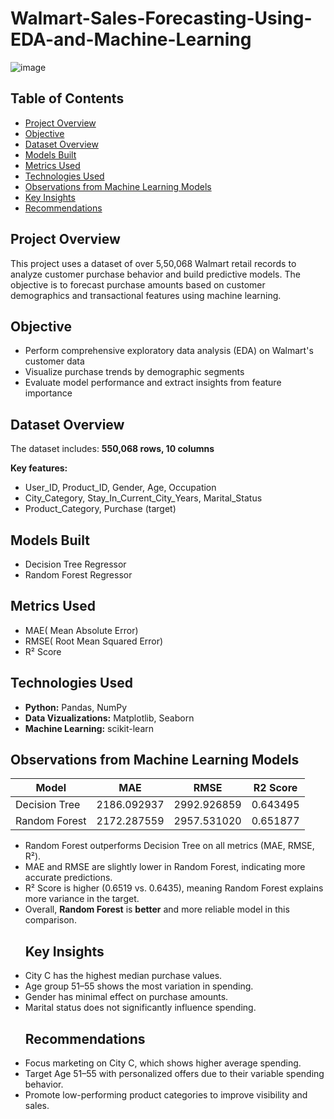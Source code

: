 # Walmart-Sales-Forecasting-Using-EDA-and-Machine-Learning
![image](https://github.com/user-attachments/assets/269b7515-4bcd-4aa2-a766-d24c7942b09e)
## Table of Contents
- [Project Overview](#project-overview)
- [Objective](#objective)
- [Dataset Overview](#dataset-overview)
- [Models Built](#models-built)
- [Metrics Used](#metrics-used)
- [Technologies Used](#technologies-used)
- [Observations from Machine Learning Models](#observations-from-machine-learning-models)
- [Key Insights](key-insights)
- [Recommendations](Recommendations)
## Project Overview
This project uses a dataset of over 5,50,068 Walmart retail records to analyze customer purchase behavior and build predictive models. The objective is to forecast purchase amounts based on customer demographics and transactional features using machine learning.
## Objective
* Perform comprehensive exploratory data analysis (EDA) on Walmart's customer data
* Visualize purchase trends by demographic segments
* Evaluate model performance and extract insights from feature importance
## Dataset Overview
The dataset includes:
**550,068 rows, 10 columns**

**Key features:**
* User_ID, Product_ID, Gender, Age, Occupation
* City_Category, Stay_In_Current_City_Years, Marital_Status
* Product_Category, Purchase (target)
## Models Built
* Decision Tree Regressor
* Random Forest Regressor
## Metrics Used
* MAE( Mean Absolute Error) 
* RMSE( Root Mean Squared Error) 
* R² Score
## Technologies Used
* **Python:** Pandas, NumPy
* **Data Vizualizations:** Matplotlib, Seaborn
* **Machine Learning:** scikit-learn
## Observations from Machine Learning Models
| Model          |       MAE       |    RMSE       |   R2 Score |
|----------------|-----------------|---------------|------------|
| Decision Tree  |    2186.092937  |  2992.926859  |   0.643495 |
| Random Forest  |   2172.287559   |  2957.531020  |   0.651877 |

* Random Forest outperforms Decision Tree on all metrics (MAE, RMSE, R²).
* MAE and RMSE are slightly lower in Random Forest, indicating more accurate predictions.
* R² Score is higher (0.6519 vs. 0.6435), meaning Random Forest explains more variance in the target.
* Overall, **Random Forest** is **better** and more reliable model in this comparison.
  ## Key Insights
* City C has the highest median purchase values.
* Age group 51–55 shows the most variation in spending.
* Gender has minimal effect on purchase amounts.
* Marital status does not significantly influence spending.
  ## Recommendations
* Focus marketing on City C, which shows higher average spending.
* Target Age 51–55 with personalized offers due to their variable spending behavior.
* Promote low-performing product categories to improve visibility and sales.
  
  
